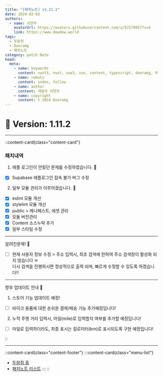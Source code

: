 ```yaml
---
title: "[패치노트] v1.11.2"
date: 2024-02-03
authors:
  - name: 이연주
    avatarUrl: https://avatars.githubusercontent.com/u/57179957?v=4
    link: https://www.dewdew.world
tags:
  - 두람쥐
  - Dooramg
  - 패치노트
category: patch Note
head:
  meta:
    - name: keywords
      content: nuxt3, nuxt, vue3, vue, content, typescript, dooramg, 두람쥐, 패치노트, patchnote
    - name: robots
      content: index, follow
    - name: author
      content: 개발자 이연주
    - name: copyright
      content: © 2024 Dooramg
---
```


# 🐌 **Version: 1.11.2**

---

::content-card{class="content-card"}
### 패치내역

1. 애플 로그인이 안됬던 문제를 수정하였습니다. 🍎
- [x] Supabase 애플로그인 접속 불가 버그 수정


2. 일부 모듈 관리가 이루어졌습니다. 👾
- [x] eslint 모듈 개선
- [x] stylelint 모듈 개선
- [x] public > 메니페스트, 에셋 관리
- [x] 모듈 버전관리
- [x] Content 소스누락 추가
- [x] 일부 스타일 수정

---

알려진문제! 🔧

- [ ] 현재 사용자 정보 수정 > 주소 입력시, 최초 검색에 한하여 주소 검색창이 활성화 되지 않습니다 ㅠ  
  다시 검색을 진행하시면 정상적으로 출력 되며, 빠르게 수정할 수 있도록 하겠습니다!!

---

향후 업데이트 안내 🐌

1. 스토어 기능 업데이트 예정!
- [ ] 바이크 용품에 대한 손쉬운 결제/배송 기능 추가예정입니다!

2. 누적 주행 거리 입력시, 마일(mile)로 입력할지 여부를 추가할 예정입니다!
- [ ] 마일로 입력하더라도, 최종 표시는 킬로미터(km)로 표시되도록 구현 예정입니다!

::


---


::content-card{class="content-footer"}
  :::content-card{class="menu-list"}
  - [두람쥐 홈](/)
  - [패치노트 리스트](/patch)
  :::
::